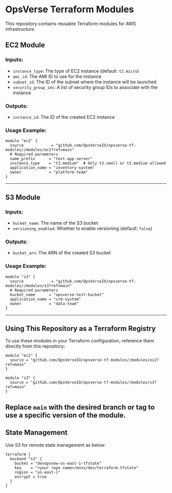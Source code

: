 # OpsVerse Terraform Modules

This repository contains reusable Terraform modules for AWS infrastructure.

## EC2 Module

### Inputs:
- `instance_type`: The type of EC2 instance (default: `t2.micro`)
- `ami_id`: The AMI ID to use for the instance
- `subnet_id`: The ID of the subnet where the instance will be launched
- `security_group_ids`: A list of security group IDs to associate with the instance

### Outputs:
- `instance_id`: The ID of the created EC2 instance

### Usage Example:
```hcl
module "ec2" {
  source            = "github.com/OpsVerseIO/opsverse-tf-modules//modules/ec2?ref=main"
  # Required parameters
  name_prefix      = "test-app-server"
  instance_type    = "t3.medium"  # Only t3.small or t3.medium allowed
  application_name = "inventory-system"
  owner            = "platform-team"
}
```

---

## S3 Module

### Inputs:
- `bucket_name`: The name of the S3 bucket
- `versioning_enabled`: Whether to enable versioning (default: `false`)

### Outputs:
- `bucket_arn`: The ARN of the created S3 bucket

### Usage Example:
```hcl
module "s3" {
  source            = "github.com/OpsVerseIO/opsverse-tf-modules//modules/s3?ref=main"
  # Required parameters
  bucket_name      = "opsverse-test-bucket"
  application_name = "crm-system"
  owner            = "data-team"
}
```

---

## Using This Repository as a Terraform Registry

To use these modules in your Terraform configuration, reference them directly from this repository:

```hcl
module "ec2" {
  source = "github.com/OpsVerseIO/opsverse-tf-modules//modules/ec2?ref=main"
}

module "s3" {
  source = "github.com/OpsVerseIO/opsverse-tf-modules//modules/s3?ref=main"
}
```

Replace `main` with the desired branch or tag to use a specific version of the module.
---
## State Management
Use S3 for remote state management as below:
```
terraform {
  backend "s3" {
    bucket = "devopsnow-us-east-1-tfstate"
    key    = "<your repo name>/envs/dev/terraform.tfstate"
    region = "us-east-1"
    encrypt = true
  }
}
```
